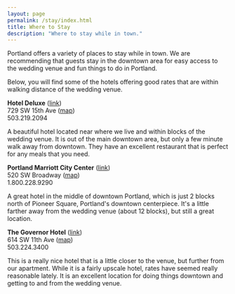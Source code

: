 ```yaml
---
layout: page
permalink: /stay/index.html
title: Where to Stay
description: "Where to stay while in town."
---
```


Portland offers a variety of places to stay while in town. We are recommending that guests stay in the downtown area for easy access to the wedding venue and fun things to do in Portland.

Below, you will find some of the hotels offering good rates that are within walking distance of the wedding venue.

<strong>Hotel Deluxe</strong> (<a href="http://www.hoteldeluxeportland.com/">link</a>)<br />
729 SW 15th Ave ([map](https://www.google.com/maps/preview#!q=Hotel+deLuxe%2C+Southwest+15th+Avenue%2C+Portland%2C+OR&data=!4m15!2m14!1m13!1s0x54950a1ce630fed7%3A0xf84f977a34d89b2b!3m8!1m3!1d2530!2d-122.6877048!3d45.5209868!3m2!1i1305!2i695!4f13.1!4m2!3d45.520986!4d-122.687713))<br />
503.219.2094<br />

A beautiful hotel located near where we live and within blocks of the wedding venue. It is out of the main downtown area, but only a few minute walk away from downtown. They have an excellent restaurant that is perfect for any meals that you need.

<strong>Portland Marriott City Center</strong> (<a href="http://www.marriott.com/hotels/travel/pdxct-portland-marriott-city-center/">link</a>)<br />
520 SW Broadway ([map](https://www.google.com/maps/preview#!q=Portland+Marriott+-+City+Center%2C+Southwest+Broadway%2C+Portland%2C+OR&data=!1m4!1m3!1d5060!2d-122.6802656!3d45.520382!4m15!2m14!1m13!1s0x54950a045d7e06bb%3A0x9b44a08d5278e98d!3m8!1m3!1d2530!2d-122.687713!3d45.520986!3m2!1i1305!2i695!4f13.1!4m2!3d45.52042!4d-122.678882))<br />
1.800.228.9290<br />

A great hotel in the middle of downtown Portland, which is just 2 blocks north of Pioneer Square, Portland's downtown centerpiece. It's a little farther away from the wedding venue (about 12 blocks), but still a great location. 

<strong>The Governor Hotel</strong> (<a href="http://www.governorhotel.com/">link</a>)<br />
614 SW 11th Ave ([map](https://www.google.com/maps/preview#!q=The+Governor+Hotel+Portland%2C+Southwest+11th+Avenue%2C+Portland%2C+OR&data=!2m1!6s0x54950a049f8aab7b%3A0x571df4601ea24f34!4m15!2m14!1m13!1s0x54950a035f41d4cf%3A0x776c285f8c70615a!3m8!1m3!1d5060!2d-122.6802656!3d45.520382!3m2!1i1305!2i695!4f13.1!4m2!3d45.520639!4d-122.682682))<br />
503.224.3400<br />

This is a really nice hotel that is a little closer to the venue, but further from our apartment. While it is a fairly upscale hotel, rates have seemed really reasonable lately. It is an excellent location for doing things downtown and getting to and from the wedding venue.